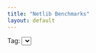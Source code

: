 ```yaml
---
title: "Netlib Benchmarks"
layout: default
---
```


<label for="tag">Tag:</label>
<select name="tag" id="tag">
</select>

<div id="graphs"></div>

<style>
  .wrapper {
    max-width: 100%;
  }
</style>

<script src='https://cdn.plot.ly/plotly-latest.min.js'></script>

<script type="module">
  //FIXME: this import doesn't work, it fails to load es5-ext for some reasons
  // import plotlyJs from 'https://cdn.skypack.dev/plotly.js';
  import { Octokit } from 'https://cdn.skypack.dev/octokit';

  const owner = "luhenry";
  const repo = "netlib";

  const octokit = new Octokit({});

  const tagE = document.getElementById('tag');
  const graphsE = document.getElementById('graphs');

  function isAssetAResult(asset) {
    return asset.name.match(/jmh\-results\-.+\.json/) != null;
  }

  async function* getReleases() {
    for await (const response of octokit.paginate.iterator(octokit.rest.repos.listReleases, { owner, repo })) {
      for (const release of response.data) {
        yield release;
      }
    }
  }

  async function getReleaseByTag(tag) {
    return await octokit.rest.repos.getReleaseByTag({owner, repo, tag })
  }

  async function* getRunsForRelease(release) {
    for (const asset of release.assets) {
      if (!isAssetAResult(asset)) {
        continue;
      }

      const content = await fetch("https://api.ludovic.dev/" + owner + "/" + repo + "/releases/download/" + release.tag_name + "/" + asset.name, {
          headers: {
            'Accept': 'application/octet-stream'
          },
          timeout: 10000,
        }).then(function(response) {
          return response.json();
        });

      for (const run of content) {
        yield run;
      }
    }
  }

  window.onload = async function() {
    var first = true;
    for await (const release of getReleases()) {
      var opt = document.createElement('option');
      opt.value = release.tag_name;
      opt.text = release.tag_name;
      if (release.assets.filter(a => isAssetAResult(a)).length == 0) {
        opt.text += ' (no assets)';
      }
      tagE.appendChild(opt);
      if (first) {
        tagE.value = release.tag_name;
        tagE.dispatchEvent(new Event('change'));
        first = false;
      }
    }
  };

  document.getElementById('tag').onchange = async function() {
    graphsE.innerHTML = '';

    const tag = tagE.options[tagE.selectedIndex].value;
    if (tag === "") {
      console.log("no release selected");
      return;
    }

    const release = (await getReleaseByTag(tag)).data;
    console.log(release);
    if (release.assets.filter(a => isAssetAResult(a)).length == 0) {
      console.log("the release has no assets");
      return;
    }

    var data = new Map();

    for await (const run of getRunsForRelease(release)) {
      if (run.jdkVersion === undefined) {
        console.log("can't parse run, unknown jdkVersion");
        continue;
      }
      const jdkVersionArray = run.jdkVersion.split('.');
      const jdkVersion = parseInt(jdkVersionArray[0]) > 1 ?
                          parseInt(jdkVersionArray[0]) :
                          parseInt(jdkVersionArray[1])

      if (run.params.implementation === undefined) {
        console.log("can't parse run, unknown implementation");
        continue;
      }
      const implementation = run.params.implementation;

      if (run.benchmark === undefined) {
        console.log("can't parse run, unknown benchmark");
        continue;
      }
      const benchmark = run.benchmark.replace(/^dev\.ludovic\.netlib\.benchmarks\.(blas\.l[1-3]|lapack|arpack)\./, '')
                                     .replace(/Benchmark\.(blas|lapack|arpack)$/, '')
                          + '(' + Object.keys(run.params).filter(k => k != 'implementation').map(k => `${k}: ${run.params[k]}`).join(", ") + ')'

      if (run.primaryMetric.score === undefined) {
        console.log("can't parse run, unknown score");
        continue;
      }
      const score = run.primaryMetric.score;

      if (run.primaryMetric.scoreError === undefined) {
        console.log("can't parse run, unknown scoreError");
        continue;
      }
      const scoreError = run.primaryMetric.scoreError;

      if (!data.has(jdkVersion)) {
        data.set(jdkVersion, new Map());
      }
      if (!data.get(jdkVersion).has(implementation)) {
        data.get(jdkVersion).set(implementation, {
          x: [], y: [], yerror: [], ynorm: [], yerrornorm: []
        });
      }
      data.get(jdkVersion).get(implementation).x.push(benchmark);
      data.get(jdkVersion).get(implementation).y.push(score);
      data.get(jdkVersion).get(implementation).yerror.push(scoreError);
    }

    const jdkVersions = Array.from(data.keys()).sort((a, b) => a - b);
    for (const jdkVersion of jdkVersions) {
      const norm = data.get(jdkVersion).has("native") ?
        data.get(jdkVersion).get("native") : data.get(jdkVersion).get("f2j");
      for (const implementation of data.get(jdkVersion).keys()) {
        const results = data.get(jdkVersion).get(implementation);
        for (var i = 0; i < results.x.length; i++) {
          //FIXME: assert results.x[i] == norm.x[i]
          results.ynorm[i] = results.y[i] / norm.y[i];
          results.yerrornorm[i] = results.yerror[i] / norm.y[i];
        }
      }
    }

    const colors = {
      'f2j': 'red',
      'java': 'green',
      'native': 'blue',
      // old implementations
      'vector': 'yellow',
    };

    var plotlyData = [];

    var yaxis = 1;
    for (const jdkVersion of jdkVersions) {
      for (const implementation of data.get(jdkVersion).keys()) {
        plotlyData.push({
          type: 'bar',
          legendgroup: implementation,
          name: implementation,
          marker: { 'color': colors[implementation], },
          showlegend: false,
          yaxis: `y${yaxis}`,
          x: data.get(jdkVersion).get(implementation).x,
          y: data.get(jdkVersion).get(implementation).ynorm,
          error_y: {
            type: 'data',
            array: data.get(jdkVersion).get(implementation).yerrornorm,
            visible: true,
          },
          hovertemplate: '%{y:.2f} +/- %{error_y.array:.2f}',
        });
      }
      yaxis += 1;
    }

    const plotlyLayout = {
      height: 1200,
      grid: {
        rows: 3,
        columns: 1
      },
      xaxis: {
        automargin: true,
        tickangle: 45
      },
    };
    var i = 1;
    for (const jdkVersion of jdkVersions) {
      plotlyLayout[`yaxis${i}`] = {
        title: jdkVersion,
        rangemode: "tozero",
        range: [0, 3],
      }
      i += 1;
    }

    Plotly.newPlot(graphsE.id, plotlyData, plotlyLayout, { responsive: true });
  };
</script>